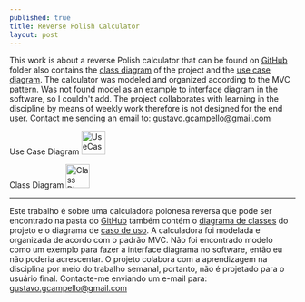 ```yaml
---
published: true
title: Reverse Polish Calculator
layout: post
---
```

This work is about a reverse Polish calculator that can be found on [GitHub](https://github.com/GrimaG/GrimaG.github.io/tree/master/Calculator) folder also contains the [class diagram](https://github.com/GrimaG/GrimaG.github.io/blob/master/Calculator/ClassDiagram%20Calculadora%20polonesa%20reversa.asta) of the project and the [use case diagram](https://github.com/GrimaG/GrimaG.github.io/blob/master/Calculator/UseCase%20Calculadora%20polonesa%20reversa.asta).
The calculator was modeled and organized according to the MVC pattern.
Was not found model as an example to interface diagram in the software, so I couldn't add.
The project collaborates with learning in the discipline by means of weekly work therefore is not designed for the end user. Contact me sending an email to: gustavo.gcampello@gmail.com

Use Case Diagram
<img src="https://scontent-gru.xx.fbcdn.net/hphotos-xpa1/t31.0-8/10661650_10206271239610854_2371706597610928670_o.jpg" alt="UseCase" height="42" width="42">


Class Diagram
<img src="https://scontent-gru.xx.fbcdn.net/hphotos-xta1/t31.0-8/11129808_10206271239530852_8771264344791660002_o.jpg" alt="Class Diagram" height="42" width="42">
______________________________________________

Este trabalho é sobre uma calculadora polonesa reversa que pode ser encontrado na pasta do [GitHub](https://github.com/GrimaG/GrimaG.github.io/tree/master/Calculator) também contém o [diagrama de classes](https://github.com/GrimaG/GrimaG.github.io/blob/master/Calculator/ClassDiagram%20Calculadora%20polonesa%20reversa.asta) do projeto e o diagrama de [caso de uso](https://github.com/GrimaG/GrimaG.github.io/blob/master/Calculator/UseCase%20Calculadora%20polonesa%20reversa.asta). A calculadora foi modelada e organizada de acordo com o padrão MVC. Não foi encontrado modelo como um exemplo para fazer a interface diagrama no software, então eu não poderia acrescentar. O projeto colabora com a aprendizagem na disciplina por meio do trabalho semanal, portanto, não é projetado para o usuário final. Contacte-me enviando um e-mail para: gustavo.gcampello@gmail.com



